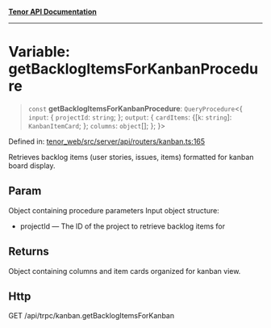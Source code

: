 [**Tenor API Documentation**](../../README.md)

***

# Variable: getBacklogItemsForKanbanProcedure

> `const` **getBacklogItemsForKanbanProcedure**: `QueryProcedure`\<\{ `input`: \{ `projectId`: `string`; \}; `output`: \{ `cardItems`: \{[`k`: `string`]: `KanbanItemCard`; \}; `columns`: `object`[]; \}; \}\>

Defined in: [tenor\_web/src/server/api/routers/kanban.ts:165](https://github.com/Apantli/Tenor/blob/293d0ddb2d5307c4150fcd161249995fd5278c7d/tenor_web/src/server/api/routers/kanban.ts#L165)

Retrieves backlog items (user stories, issues, items) formatted for kanban board display.

## Param

Object containing procedure parameters
Input object structure:
- projectId — The ID of the project to retrieve backlog items for

## Returns

Object containing columns and item cards organized for kanban view.

## Http

GET /api/trpc/kanban.getBacklogItemsForKanban
